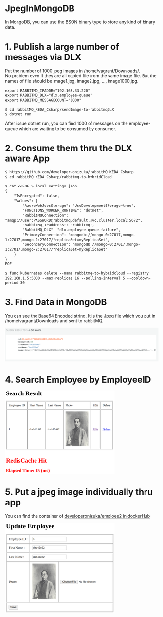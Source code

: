 # JpegInMongoDB
In MongoDB, you can use the BSON binary type to store any kind of binary data.

# 1. Publish a large number of messages via DLX
Put the number of 1000 jpeg images in /home/vagrant/Downloads/. <br>
No problem even if they are all copied file from the same image file. But the names of file should be image1.jpg, image2.jpg, ..., image1000.jpg.

```
export RABBITMQ_IPADDR="192.168.33.220"
export RABBITMQ_DLX="dlx.employee-queue"
export RABBITMQ_MESSAGECOUNT="1000"
```
```
$ cd rabbitMQ_KEDA_Csharp/sendImage-to-rabbitmqDLX
$ dotnet run
```

After issue dotnet run, you can find 1000 of messages on the employee-queue which are waiting to be consumed by consumer.

# 2. Consume them thru the DLX aware App
```
$ https://github.com/developer-onizuka/rabbitMQ_KEDA_Csharp
$ cd rabbitMQ_KEDA_Csharp/rabbitmq-to-hybridCloud
```
```
$ cat <<EOF > local.settings.json
{
    "IsEncrypted": false,
    "Values": {
        "AzureWebJobsStorage": "UseDevelopmentStorage=true",
        "FUNCTIONS_WORKER_RUNTIME": "dotnet",
        "RabbitMQConnection": "amqp://user:PASSWORD@rabbitmq.default.svc.cluster.local:5672",
        "RabbitMQ_IPaddress": "rabbitmq",
        "RabbitMQ_DLX": "dlx.employee-queue-failure",
        "PrimaryConnection": "mongodb://mongo-0:27017,mongo-1:27017,mongo-2:27017/?replicaSet=myReplicaSet",
        "SecondaryConnection": "mongodb://mongo-0:27017,mongo-1:27017,mongo-2:27017/?replicaSet=myReplicaSet"
    }
}
EOF
```
```
$ func kubernetes delete --name rabbitmq-to-hybridcloud --registry 192.168.1.5:5000 --max-replicas 16 --polling-interval 5 --cooldown-period 30
```

# 3. Find Data in MongoDB
You can see the Base64 Encoded string. It is the Jpeg file which you put in /home/vagrant/Downloads and sent to rabbitMQ.

<img src="https://github.com/developer-onizuka/JpegInMongoDB/blob/main/jpegInMongoDB1.png" width="720"> <br>


# 4. Search Employee by EmployeeID

<img src="https://github.com/developer-onizuka/JpegInMongoDB/blob/main/jpegInMongoDB2.png" width="360"> <br>

# 5. Put a jpeg image individually thru app
You can find the container of [developeronizuka/emploee2 in dockerHub](https://hub.docker.com/repository/registry-1.docker.io/developeronizuka/employee2/general)<br>

<img src="https://github.com/developer-onizuka/JpegInMongoDB/blob/main/jpegInMongoDB3.png" width="360"> <br>
